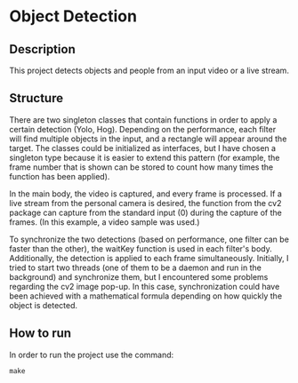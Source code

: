 # Object Detection

## Description

This project detects objects and people from an input video or a live stream.

## Structure
There are two singleton classes that contain functions in order to apply a certain detection (Yolo, Hog). Depending on the performance, each filter will find multiple objects in the input, and a rectangle will appear around the target. The classes could be initialized as interfaces, but I have chosen a singleton type because it is easier to extend this pattern (for example, the frame number that is shown can be stored to count how many times the function has been applied).

In the main body, the video is captured, and every frame is processed. If a live stream from the personal camera is desired, the function from the cv2 package can capture from the standard input (0) during the capture of the frames. (In this example, a video sample was used.)

To synchronize the two detections (based on performance, one filter can be faster than the other), the waitKey function is used in each filter's body. Additionally, the detection is applied to each frame simultaneously. Initially, I tried to start two threads (one of them to be a daemon and run in the background) and synchronize them, but I encountered some problems regarding the cv2 image pop-up. In this case, synchronization could have been achieved with a mathematical formula depending on how quickly the object is detected.

## How to run
 In order to run the project use the command: 
 ```
 make
 ```
